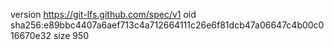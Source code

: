 version https://git-lfs.github.com/spec/v1
oid sha256:e89bbc4407a6aef713c4a712664111c26e6f81dcb47a06647c4b00c016670e32
size 950
